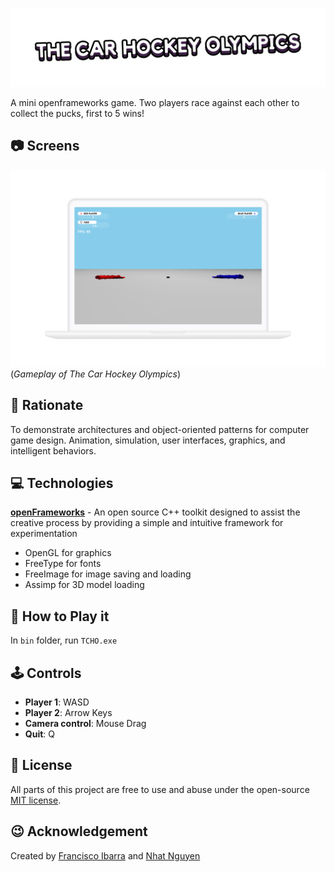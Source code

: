 ![Portfolio Banner](./bin/data/images/banner.png)

A mini openframeworks game. Two players race against each other to collect the pucks, first to 5 wins!

## 📷 Screens
![Screenshot 1](./bin/data/images/screenshot.png)
(*Gameplay of The Car Hockey Olympics*)

## 🧠 Rationate

To demonstrate architectures and object-oriented patterns for computer game design. Animation, simulation, user interfaces, graphics, and intelligent behaviors.

## 💻 Technologies

[**openFrameworks**](https://openframeworks.cc/) - An open source C++ toolkit designed to assist the creative process by providing a simple and intuitive framework for experimentation
- OpenGL for graphics
- FreeType for fonts
- FreeImage for image saving and loading
- Assimp for 3D model loading

## 🎴 How to Play it

In `bin` folder, run `TCHO.exe`

## 🕹 Controls

- **Player 1**: WASD
- **Player 2**: Arrow Keys
- **Camera control**: Mouse Drag
- **Quit**: Q

## 📔 License
All parts of this project are free to use and abuse under the open-source [MIT license](./LICENSE).

## 😉 Acknowledgement
Created by [Francisco Ibarra](https://github.com/Francisco-Ibarra07) and [Nhat Nguyen](https://github.com/nattwasm)
